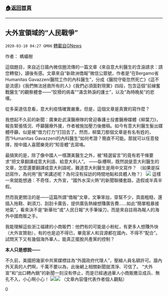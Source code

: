 ###  [:house:返回首頁](https://github.com/ourhimalayas/txt)
---

## 大外宣領域的“人民戰爭”
`2020-03-10 04:27 GM06` [轉載自GNews](https://gnews.org/zh-hant/136890/)

作者： 螞蟻樹

這個題目，來自近日牆內微信圈流傳的一篇文章《來自意大利醫生的含淚請求：請您轉發》，讀後有感。文章來自“新歐洲僑報”微信公眾號，作者是“在Bergamo省Humanitas Gavazzeni醫院工作的內科醫生”，分成《醫院守衛忽然死亡》《這不是流感》《我們無法拯救所有的人》《我們必須面對現實》四段，包含這個“前線奮戰醫生”的觀察體會——“狡猾的病毒”“滿含熱淚的護士”，以及“為時晚矣”的悲嘆。

從多渠道信息看，意大利疫情確實嚴重。但是，這個文章是真實的寫作麼？

我想起不久前的新聞：廣東赴武漢醫療隊的曾迎春護士投書醫療媒體《柳葉刀》，報告緊張情況、呼籲醫療外援，作者被施加壓力後撤稿。如今有意大利醫生髮出媒體呼籲，似是被“借力打力”打回去了。然而，柳葉刀那個文章是有名有姓的，而“Humanitas Gavazzeni的內科醫生”如何考證？簡直不可能。那就可以任意發揮，按中國人喜聞樂見的“知音體”去寫咯。

最搞笑的是，除了像中國人一樣讚美醫生之外，被“精選留言”的竟有若干條要求“把文章翻譯成意大利語、給意大利人”。 ——臥槽啊，既然說是意大利醫生的文章，怎麼還要翻譯成意大利語呢，難道意大利醫生是用中文寫作？ （如果是採訪寫作，為何用“我”來講述呢？為何沒有採訪的時間地點和具體人物？）
![](https://s3-ap-northeast-1.amazonaws.com/news.guo.offload.media/wp-content/uploads/2020/03/10040507/1-42.png)
這樣一來就能想通：不奇怪，大外宣，“國外水深火熱”的新聞聯播套路，造假或半真半假。

然而我更關注的是——這篇所謂“僑報”文章，文筆笨拙，穿幫不少，頁面粗糙，還插入拖鞋、剃須刀、刮刮卡廣告，提供廣告熱線想賺廣告費……如此“簡單粗暴接地氣”，看來決不是“新華社”或“人民日報”大手筆操刀，而是來自註冊為報人的海外中國商販之手。

我能理解這些浙江福建的小商販們：他們有的可能是小粉紅，有更多人想賺外快（大外宣贊助），有的也是迫不得已，畢竟家人和貨源都在國內，不得不“配合”。試問天下又有幾個海外華人，能真正擺脫共產黨的控制？

**本人只是想說——**

不久前，美國把幾家中共黨媒標註為“外國政府代理人”，壓縮人員名額許可。牆內外天真的人們啊，千萬不要以為，此後網上相關新聞就清淨、可信了。 “大外宣”和“出口轉內銷”的新聞一刻沒有停止，而是已經通過華人小商販撒豆成兵、無孔不入，小心啊小心！
![](https://s3-ap-northeast-1.amazonaws.com/news.guo.offload.media/wp-content/uploads/2020/03/10040750/11-6.png)![](https://s3-ap-northeast-1.amazonaws.com/news.guo.offload.media/wp-content/uploads/2020/03/10040823/21-1.png)
（文章內容僅代表作者個人觀點）

0
